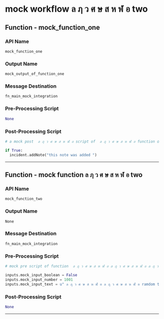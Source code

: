 <!--
    DO NOT MANUALLY EDIT THIS FILE
    THIS FILE IS AUTOMATICALLY GENERATED WITH resilient-circuits codegen
-->

# mock workflow  ล ฦ ว ศ ษ ส ห ฬ อ two

## Function - mock_function_one

### API Name
`mock_function_one`

### Output Name
`mock_output_of_function_one`

### Message Destination
`fn_main_mock_integration`

### Pre-Processing Script
```python
None
```

### Post-Processing Script
```python
# a mock post  ล ฦ ว ศ ษ ส ห ฬ อ script of  ล ฦ ว ศ ษ ส ห ฬ อ function one

if True:
  incident.addNote("this note was added ")
```

---

## Function - mock function  ล ฦ ว ศ ษ ส ห ฬ อ two

### API Name
`mock_function_two`

### Output Name
`None`

### Message Destination
`fn_main_mock_integration`

### Pre-Processing Script
```python
# mock pre script of function  ล ฦ ว ศ ษ ส ห ฬ อ ล ฦ ว ศ ษ ส ห ฬ อ ล ฦ ว ศ ษ ส ห ฬ อ two:

inputs.mock_input_boolean = False
inputs.mock_input_number = 1001
inputs.mock_input_text = u" ล ฦ ว ศ ษ ส ห ฬ อ ล ฦ ว ศ ษ ส ห ฬ อ ramdom text"
```

### Post-Processing Script
```python
None
```

---

